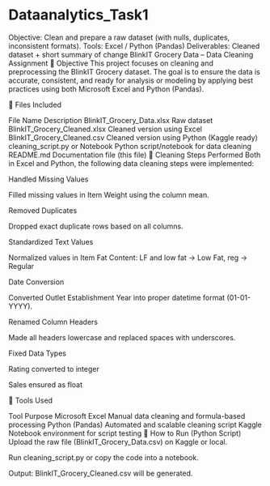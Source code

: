 # Dataanalytics_Task1
 Objective: Clean and prepare a raw dataset (with nulls, duplicates, inconsistent formats).  Tools: Excel / Python (Pandas)  Deliverables: Cleaned dataset + short summary of change
BlinkIT Grocery Data – Data Cleaning Assignment
📌 Objective
This project focuses on cleaning and preprocessing the BlinkIT Grocery dataset. The goal is to ensure the data is accurate, consistent, and ready for analysis or modeling by applying best practices using both Microsoft Excel and Python (Pandas).

📂 Files Included

File Name	Description
BlinkIT_Grocery_Data.xlsx	Raw dataset
BlinkIT_Grocery_Cleaned.xlsx	Cleaned version using Excel
BlinkIT_Grocery_Cleaned.csv	Cleaned version using Python (Kaggle ready)
cleaning_script.py or Notebook	Python script/notebook for data cleaning
README.md	Documentation file (this file)
🧹 Cleaning Steps Performed
Both in Excel and Python, the following data cleaning steps were implemented:

Handled Missing Values

Filled missing values in Item Weight using the column mean.

Removed Duplicates

Dropped exact duplicate rows based on all columns.

Standardized Text Values

Normalized values in Item Fat Content:
LF and low fat → Low Fat, reg → Regular

Date Conversion

Converted Outlet Establishment Year into proper datetime format (01-01-YYYY).

Renamed Column Headers

Made all headers lowercase and replaced spaces with underscores.

Fixed Data Types

Rating converted to integer

Sales ensured as float

🧠 Tools Used

Tool	Purpose
Microsoft Excel	Manual data cleaning and formula-based processing
Python (Pandas)	Automated and scalable cleaning script
Kaggle	Notebook environment for script testing
🚀 How to Run (Python Script)
Upload the raw file (BlinkIT_Grocery_Data.csv) on Kaggle or local.

Run cleaning_script.py or copy the code into a notebook.

Output: BlinkIT_Grocery_Cleaned.csv will be generated.
